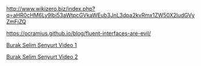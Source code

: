 http://www.wikizero.biz/index.php?q=aHR0cHM6Ly9lbi53aWtpcGVkaWEub3JnL3dpa2kvRmx1ZW50X2ludGVyZmFjZQ


https://ocramius.github.io/blog/fluent-interfaces-are-evil/


[Burak Selim Şenyurt Video 1](https://www.youtube.com/watch?v=lVgz-DeTJhM&list=PLTzpV7jb-qW_Hhqh4J7NH7vONiR0CmoH6)

[Burak Selim Şenyurt Video 2](https://www.youtube.com/watch?v=m63k7UOMweA&index=2&list=PLTzpV7jb-qW_Hhqh4J7NH7vONiR0CmoH6)

